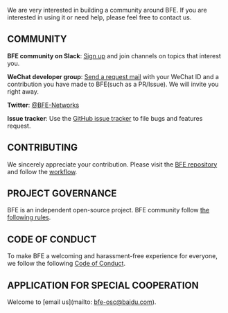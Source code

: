 We are very interested in building a community around BFE. If you are interested in using it or need help, please feel free to contact us.

## COMMUNITY 

**BFE community on Slack**: [Sign up](https://join.slack.com/t/bfe-networks/shared_invite/zt-cn04xsqr-j7LDFmPkCuCZ39OLcHlMBA) and join channels on topics that interest you.

**WeChat developer group**: [Send a request mail](mailto:bfe-osc@baidu.com) with your WeChat ID and a contribution you have made to BFE(such as a PR/Issue). We will invite you right away.

**Twitter**: [@BFE-Networks](https://twitter.com/BfeNetworks)

**Issue tracker**: Use the [GitHub issue tracker](https://github.com/baidu/bfe/issues) to file bugs and features request.


## CONTRIBUTING

We sincerely appreciate your contribution. Please visit the [BFE repository](https://github.com/baidu/bfe) and follow the [workflow](https://github.com/baidu/bfe/blob/develop/CONTRIBUTING.md).


## PROJECT GOVERNANCE
BFE is an independent open-source project. BFE community follow [the following rules](https://github.com/baidu/bfe/blob/develop/GOVERNANCE.md).


## CODE OF CONDUCT
To make BFE a welcoming and harassment-free experience for everyone, we follow the following [Code of Conduct](https://github.com/baidu/bfe/blob/develop/CODE_OF_CONDUCT.md).


## APPLICATION FOR SPECIAL COOPERATION

Welcome to [email us](mailto: bfe-osc@baidu.com).



